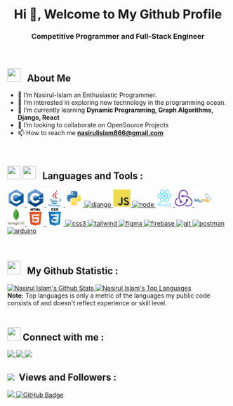<h1 align="center">Hi 👋, Welcome to My Github Profile</h1>
<h3 align="center">Competitive Programmer and Full-Stack Engineer</h3>

<br/>

<h2>
    <span style='padding-right:10px'>
        <img width="30px" height="30px" src="https://img.icons8.com/bubbles/50/000000/about.png"/>
    </span>
    <b>About Me</b>
</h2>

- 👋 I’m Nasirul-Islam an Enthusiastic Programmer.
- 👀 I’m interested in exploring new technology in the programming ocean.
- 🌱 I’m currently learning **Dynamic Programming, Graph Algorithms, Django, React**
- 💞️ I’m looking to collaborate on OpenSource Projects
- 📫 How to reach me **nasirulislam866@gmail.com**

<!-- Languages and Tools -->
<br/>

<h2 style='margin-top:30px'>
    <span style='padding-right:10px'>
        <img width="30px"  height="30px" src="https://img.icons8.com/fluency/48/000000/programming.png"/> 
        <img width="30px" height="30px" src="https://img.icons8.com/office/50/000000/administrative-tools.png"/>
    </span>
    <b>Languages and Tools :</b>
</h2>

<p align="left"> 
    <a href="https://www.cprogramming.com/" target="_blank" rel="noreferrer"> 
        <img src="https://raw.githubusercontent.com/devicons/devicon/master/icons/c/c-original.svg" alt="c" width="40" height="40"/> 
    </a>
    <a href="https://www.w3schools.com/cpp/" target="_blank" rel="noreferrer"> 
        <img src="https://raw.githubusercontent.com/devicons/devicon/master/icons/cplusplus/cplusplus-original.svg" alt="cplusplus" width="40" height="40"/> 
    </a> 
    <a href="https://www.java.com" target="_blank" rel="noreferrer"> 
        <img src="https://raw.githubusercontent.com/devicons/devicon/master/icons/java/java-original.svg" alt="java" width="40" height="40"/> 
    </a> 
    <a href="https://www.python.org" target="_blank" rel="noreferrer"> 
        <img src="https://raw.githubusercontent.com/devicons/devicon/master/icons/python/python-original.svg" alt="python" width="40" height="40"/> 
    </a> 
    <a href="https://www.djangoproject.com/" target="_blank" rel="noreferrer"> 
        <img src="https://cdn.worldvectorlogo.com/logos/django.svg" alt="django" width="40" height="40"/> 
    </a> 
    <a href="https://developer.mozilla.org/en-US/docs/Web/JavaScript" target="_blank" rel="noreferrer"> 
        <img src="https://raw.githubusercontent.com/devicons/devicon/master/icons/javascript/javascript-original.svg" alt="javascript" width="40" height="40"/> 
    </a> 
    <a href="https://nodejs.org/en/docs" target="_blank" rel="noreferrer"> 
        <img src="https://img.icons8.com/color/48/000000/nodejs.png" alt="node" width="40" height="40"/> 
    </a>
    <a href="https://reactjs.org/" target="_blank" rel="noreferrer"> 
        <img src="https://raw.githubusercontent.com/devicons/devicon/master/icons/react/react-original-wordmark.svg" alt="react" width="40" height="40"/> 
    </a>
    <a href="https://redux.js.org" target="_blank" rel="noreferrer"> 
        <img src="https://raw.githubusercontent.com/devicons/devicon/master/icons/redux/redux-original.svg" alt="redux" width="40" height="40"/> 
    </a> 
    <a href="https://www.mysql.com/" target="_blank" rel="noreferrer"> 
        <img src="https://raw.githubusercontent.com/devicons/devicon/master/icons/mysql/mysql-original-wordmark.svg" alt="mysql" width="40" height="40"/> 
    </a> 
    <a href="https://www.mongodb.com/" target="_blank" rel="noreferrer"> 
        <img src="https://raw.githubusercontent.com/devicons/devicon/master/icons/mongodb/mongodb-original-wordmark.svg" alt="mongodb" width="40" height="40"/> 
    </a> 
    <a href="https://www.w3.org/html/" target="_blank" rel="noreferrer"> 
        <img src="https://raw.githubusercontent.com/devicons/devicon/master/icons/html5/html5-original-wordmark.svg" alt="html5" width="40" height="40"/> 
    </a> 
    <a href="https://www.w3schools.com/css/" target="_blank" rel="noreferrer"> 
        <img src="https://raw.githubusercontent.com/devicons/devicon/master/icons/css3/css3-original-wordmark.svg" alt="css3" width="40" height="40"/> 
    </a> 
    <a href="https://www.w3schools.com/css/" target="_blank" rel="noreferrer"> 
        <img src="https://img.icons8.com/color/48/000000/bootstrap.png" alt="css3" width="40" height="40"/> 
    </a> 
    <a href="https://tailwindcss.com/" target="_blank" rel="noreferrer"> 
        <img src="https://www.vectorlogo.zone/logos/tailwindcss/tailwindcss-icon.svg" alt="tailwind" width="40" height="40"/> 
    </a> 
    <a href="https://www.figma.com/" target="_blank" rel="noreferrer"> 
        <img src="https://www.vectorlogo.zone/logos/figma/figma-icon.svg" alt="figma" width="40" height="40"/> 
    </a> 
    <a href="https://firebase.google.com/" target="_blank" rel="noreferrer"> 
        <img src="https://www.vectorlogo.zone/logos/firebase/firebase-icon.svg" alt="firebase" width="40" height="40"/> 
    </a> 
    <a href="https://git-scm.com/" target="_blank" rel="noreferrer"> 
        <img src="https://www.vectorlogo.zone/logos/git-scm/git-scm-icon.svg" alt="git" width="40" height="40"/> 
    </a>   
    <a href="https://postman.com" target="_blank" rel="noreferrer"> 
        <img src="https://www.vectorlogo.zone/logos/getpostman/getpostman-icon.svg" alt="postman" width="40" height="40"/> 
    </a> 
    <a href="https://www.arduino.cc/" target="_blank" rel="noreferrer"> 
        <img src="https://cdn.worldvectorlogo.com/logos/arduino-1.svg" alt="arduino" width="40" height="40"/>
    </a> 
</p>

<!-- Github Statistic -->
<br/>

<h2>
    <span style='padding-right:10px'>
        <img width='30' height="30" src="https://img.icons8.com/doodle/48/000000/statistics.png"/>
    </span>
    <b>My Github Statistic :</b>
</h2>
<a href="https://github.com/nasirulislam/github-readme-stats">
    <img alt="Nasirul Islam's Github Stats" src="https://github-readme-stats.vercel.app/api?username=nasirulislam&show_icons=true&count_private=true&theme=onedark&hide_border=true&background=060A0CD0" />
</a>
<a href="https://github.com/nasirulislam/github-readme-stats">
    <img alt="Nasirul Islam's Top Languages" src="https://github-readme-stats.vercel.app/api/top-langs/?username=nasirulislam&langs_count=8&count_private=true&layout=compact&theme=onedark&hide_border=true&background=060A0CD0" />
</a>
<br/>
<b>Note:</b> Top languages is only a metric of the languages my public code consists of and doesn't reflect experience or skill level.

<!-- Connect with me -->
<br/>
<br/>

<h2 style='margin-top:30px'>
    <span>
        <img width="30px" height="30px" src="https://img.icons8.com/clouds/100/000000/contact-card.png"/>
    </span>
    <b>Connect with me :</b>
</h2>

<p align='left'>
    <a href = "https://www.linkedin.com/in/nasirul866/">
        <img src="https://img.icons8.com/fluency/48/000000/linkedin.png"/>
    </a>
    <a href = "https://www.facebook.com/nasirul866/">
        <img src="https://img.icons8.com/fluency/48/000000/facebook.png"/>
    </a>
    <a href = "https://www.instagram.com/nasirulislamripon/">
        <img src="https://img.icons8.com/fluent/48/000000/instagram-new.png"/>
    </a>
</p>

<!-- Views and Followers -->

<h2 style='display : flex;margin-top:30px'>
    <span style='padding-right:10px'>
        <img src="https://img.icons8.com/doodle/48/000000/follow.png"/>
    </span>
    <b>Views and Followers :</b>
</h2>

<a href="https://github.com/Meghna-DAS/github-profile-views-counter">
    <img src="https://komarev.com/ghpvc/?username=nasirulislam">
</a>
<a href="https://github.com/abdullahallnaim?tab=followers">
    <img src="https://img.shields.io/github/followers/nasirulislam?label=Followers&style=social" alt="GitHub Badge">
</a>
